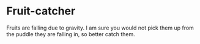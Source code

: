 # Fruit-catcher
Fruits are falling due to gravity. I am sure you would not pick them up from the puddle they are falling in, so better catch them.
